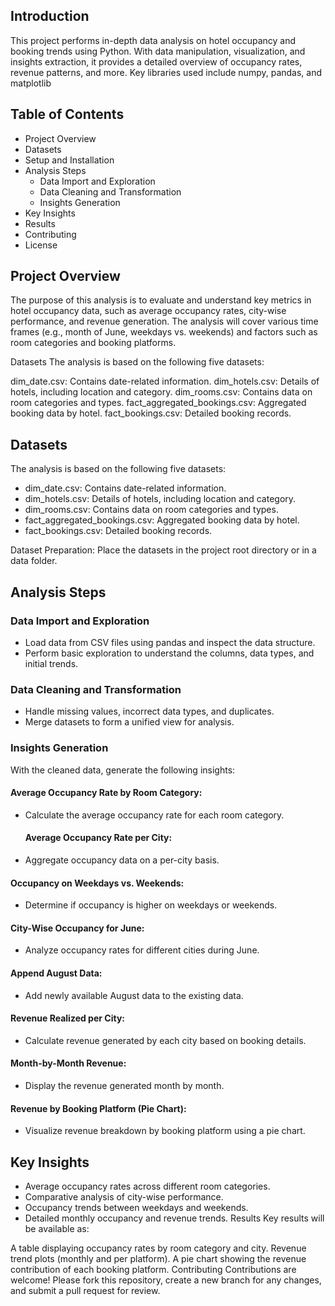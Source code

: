  ## Introduction
 This project performs in-depth data analysis on hotel occupancy and booking trends using Python. With data manipulation, visualization, and insights extraction, it provides a detailed overview of occupancy rates, revenue patterns, and more. Key libraries used include numpy, pandas, and matplotlib
## Table of Contents 

- Project Overview
- Datasets
- Setup and Installation
- Analysis Steps
   - Data Import and Exploration
   - Data Cleaning and Transformation
   - Insights Generation
- Key Insights
- Results
- Contributing
- License
## Project Overview
The purpose of this analysis is to evaluate and understand key metrics in hotel occupancy data, such as average occupancy rates, city-wise performance, and revenue generation. The analysis will cover various time frames (e.g., month of June, weekdays vs. weekends) and factors such as room categories and booking platforms.

Datasets
The analysis is based on the following five datasets:

dim_date.csv: Contains date-related information.
dim_hotels.csv: Details of hotels, including location and category.
dim_rooms.csv: Contains data on room categories and types.
fact_aggregated_bookings.csv: Aggregated booking data by hotel.
fact_bookings.csv: Detailed booking records.
## Datasets
The analysis is based on the following five datasets:

- dim_date.csv: Contains date-related information.
- dim_hotels.csv: Details of hotels, including location and category.
- dim_rooms.csv: Contains data on room categories and types.
- fact_aggregated_bookings.csv: Aggregated booking data by hotel.
- fact_bookings.csv: Detailed booking records.

Dataset Preparation: Place the datasets in the project root directory or in a data folder.

## Analysis Steps
 ### Data Import and Exploration
 - Load data from CSV files using pandas and inspect the data structure.
- Perform basic exploration to understand the columns, data types, and initial trends.
### Data Cleaning and Transformation
- Handle missing values, incorrect data types, and duplicates.
- Merge datasets to form a unified view for analysis.
### Insights Generation
With the cleaned data, generate the following insights:
  #### Average Occupancy Rate by Room Category:

- Calculate the average occupancy rate for each room category.
  #### Average Occupancy Rate per City:

- Aggregate occupancy data on a per-city basis.
#### Occupancy on Weekdays vs. Weekends:

- Determine if occupancy is higher on weekdays or weekends.
#### City-Wise Occupancy for June:

- Analyze occupancy rates for different cities during June.
#### Append August Data:

- Add newly available August data to the existing data.
#### Revenue Realized per City:

- Calculate revenue generated by each city based on booking details.
#### Month-by-Month Revenue:

- Display the revenue generated month by month.
#### Revenue by Booking Platform (Pie Chart):

 - Visualize revenue breakdown by booking platform using a pie chart.
## Key Insights
- Average occupancy rates across different room categories.
- Comparative analysis of city-wise performance.
- Occupancy trends between weekdays and weekends.
- Detailed monthly occupancy and revenue trends.
Results
Key results will be available as:

A table displaying occupancy rates by room category and city.
Revenue trend plots (monthly and per platform).
A pie chart showing the revenue contribution of each booking platform.
Contributing
Contributions are welcome! Please fork this repository, create a new branch for any changes, and submit a pull request for review.
